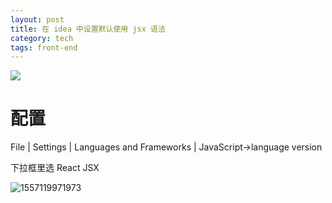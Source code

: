 ```yaml
---
layout: post
title: 在 idea 中设置默认使用 jsx 语法
category: tech
tags: front-end
---
```

![](https://cdn.kelu.org/blog/tags/intellij.jpg)

# 配置

File | Settings | Languages and Frameworks | JavaScript->language version

下拉框里选 React JSX

![1557119971973](https://cdn.kelu.org/blog/2019/05/1557119971973.jpg)
